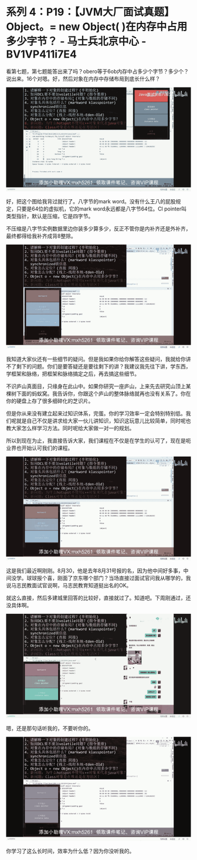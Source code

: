 # 系列 4：P19：【JVM大厂面试真题】Object。= new Object( )在内存中占用多少字节？ - 马士兵北京中心 - BV1VP411i7E4

看第七题，第七题能答出来了吗？obero等于6ob内存中占多少个字节？多少个？说出来。16个对嗯。好，然后对象在内存中存储布局到底长什么样？



![](img/c145d747d963293e6457f51b21022336_1.png)

好，把这个图给我背过就行了。八字节的mark word。没有什么王八的屁股规定，只要是64位的虚拟机，它的mark word永远都是八字节64位。Cl pointer叫类型指针，默认是压缩，它是四字节。

不压缩是八字节实例数据里边你装多少算多少，反正不管你是内补齐还是外补齐，最终都得给我补齐成背8整除。

![](img/c145d747d963293e6457f51b21022336_3.png)

我知道大家伙还有一些细节的疑问。但是我如果你给你解答这些疑问，我就给你讲不了剩下的问题。你们是要答疑还是要往剩下的讲？我建议我先往下讲，学东西，学框架和脉络，把框架和脉络搞定之后，再去搞这些细节。

不识庐山真面目，只缘身在此山中。如果你研究一座庐山，上来先去研究山顶上某棵树下面的蚂蚁窝。我告诉你，你跟这个庐山的整体脉络就再也没有关系了。你在你的硬盘上存了很多细碎化的芝识片。

但是你从来没有建立起来过知识体系，完蛋。你的学习效率一定会特别特别低。我们呢就是自己不仅是讲求给大家一伙儿讲知识，知识这玩意儿比较简单，同时呢也教大家怎么样学习方法。同时呢给大家做一对一的规划。

所以到现在为止，我直接告诉大家，我们课程在不仅是在学生的认可了，现在是呃业界也开始认可我们的课程。

![](img/c145d747d963293e6457f51b21022336_5.png)

这是我们最近啊刚刚。8月30，他是去年8月31号报的名，因为他中间好多事，中间没学。球球报个喜，刚面了京东哪个部门？当场直接过面试官问我从哪学的，我说马志民教面试官说啊，马志民教育知道挺出名的OK。

就这么直接，然后多建城里回答的比较好，直接就过了。知道吧。下周刚通过，还没具体啊。

![](img/c145d747d963293e6457f51b21022336_7.png)

嗯，还是那句话听我的，不要听你的。

![](img/c145d747d963293e6457f51b21022336_9.png)

你学习了这么长时间，效率为什么低？因为你没听我的。